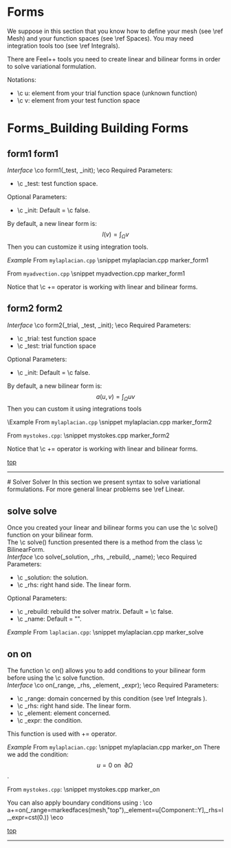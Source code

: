 Forms 
======


We suppose in this section that you know how to define your mesh (see \ref Mesh) and your function spaces (see \ref Spaces). You may need integration tools too (see \ref Integrals).

There are Feel++ tools you need to create linear and bilinear forms in order to solve variational formulation.

Notations:
* \c u: element from your trial function space (unknown function)
* \c v: element from your test function space

# Forms_Building Building Forms
## form1 form1
*Interface*
\co
form1(_test, _init);
\eco
Required Parameters:
* \c _test: test function space.

Optional Parameters:
* \c _init: Default = \c false.

By default, a new linear form is:
$$
l(v)=\int_\Omega v
$$
Then you can customize it using integration tools.

*Example*
From `mylaplacian.cpp`
\snippet mylaplacian.cpp marker_form1

From `myadvection.cpp`
\snippet myadvection.cpp marker_form1

Notice that \c += operator is working with linear and bilinear forms.


## form2 form2
*Interface*
\co
form2(_trial, _test, _init);
\eco
Required Parameters:
* \c _trial: test function space
* \c _test: trial function space

Optional Parameters:
* \c _init: Default = \c false.

By default, a new bilinear form is:
$$
a(u,v)=\int_\Omega uv
$$
Then you can custom it using integrations tools

\Example
From `mylaplacian.cpp`
\snippet mylaplacian.cpp marker_form2

From `mystokes.cpp`:
\snippet mystokes.cpp marker_form2

Notice that \c += operator is working with linear and bilinear forms.


<a href="#" class="top">top</a>
<hr>
# Solver Solver
In this section we present syntax to solve variational formulations. For more general linear problems see \ref Linear.<br>

## solve solve
Once you created your linear and bilinear forms you can use the \c solve() function on your bilinear form.<br>
The \c solve() function presented there is a method from the class \c BilinearForm.<br>
*Interface*
\co
solve(_solution, _rhs, _rebuild, _name);
\eco
Required Parameters:
* \c _solution: the solution.
* \c _rhs: right hand side. The linear form.

Optional Parameters:
* \c _rebuild: rebuild the solver matrix. Default = \c false.
* \c _name: Default = "".

*Example*
From `laplacian.cpp`:
\snippet mylaplacian.cpp marker_solve

## on on
The function \c on() allows you to add conditions to your bilinear form before using the \c solve function.<br>
*Interface*
\co
on(_range, _rhs, _element, _expr);
\eco
Required Parameters:
* \c _range: domain concerned by this condition (see \ref Integrals ).
* \c _rhs: right hand side. The linear form.
* \c _element: element concerned.
* \c _expr: the condition.

This function is used with += operator.

*Example*
From `mylaplacian.cpp`:
\snippet mylaplacian.cpp marker_on
There we add the condition:$$ u  =  0  \text{ on }\;\partial\Omega \;$$.

From `mystokes.cpp`:
\snippet mystokes.cpp marker_on

You can also apply boundary conditions using :
 \co
  a+=on(_range=markedfaces(mesh,"top"),_element=u[Component::Y],_rhs=l,_expr=cst(0.))
\eco

<a href="#" class="top">top</a>
<hr>


